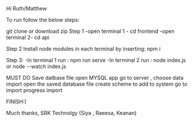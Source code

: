 Hi Ruth/Matthew 

To run follow the below steps:

git clone or download zip
Step 1
-open terminal 1 -
cd frontend
-open terminal 2- 
cd api 

Step 2
Install node modules in each terminal by inserting: npm i 

Step 3:
-In terminal 1 run : npm run serve
-In terminal 2 run : node  index.js or node --watch index.js

MUST DO
Save datbase file
open MYSQL app
go to server , choose data import
open the saved database file
create scheme to add to system
go to import progress
import 

FINISH:)

Much thanks,
SRK Technolgy (Siya , Raeesa, Keanan)
